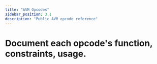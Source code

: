 ```yaml
---
title: "AVM Opcodes"
sidebar_position: 3.1
description: "Public AVM opcode reference"
---
```


# Document each opcode's function, constraints, usage.
